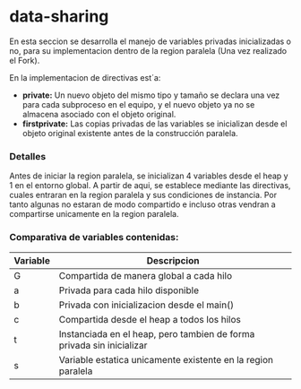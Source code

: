 # data-sharing

En esta seccion se desarrolla el manejo de variables privadas inicializadas o no, para su implementacion dentro de la region paralela (Una vez realizado el Fork).

En la implementacion de directivas est´a:

- **private:** Un nuevo objeto del mismo tipo y tamaño se declara una vez para cada subproceso en el equipo, y el nuevo objeto ya no se almacena asociado con el objeto original.
- **firstprivate:** Las copias privadas de las variables se inicializan desde el objeto original existente antes de la construcción paralela.

### Detalles

Antes de iniciar la region paralela, se inicializan 4 variables desde el heap y 1 en el entorno global. A partir de aqui, se establece mediante las directivas, cuales entraran en la region paralela y sus condiciones de instancia. Por tanto algunas no estaran de modo compartido e incluso otras vendran a compartirse unicamente en la region paralela.
 
### Comparativa de variables contenidas:

| Variable         | Descripcion                                                     |
|------------------|-----------------------------------------------------------------|
| G                | Compartida de manera global a cada hilo                         |
| a                | Privada para cada hilo disponible                               |
| b                | Privada con inicializacion desde el main()                      |
| c                | Compartida desde el heap a todos los hilos                      |
| t                | Instanciada en el heap, pero tambien de forma privada sin inicializar        |
| s                | Variable estatica unicamente existente en la region paralela    |
